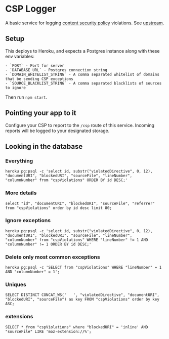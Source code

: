 # CSP Logger

A basic service for logging [content security policy](https://developer.mozilla.org/en-US/docs/Security/CSP) violations.  See [upstream](https://github.com/mozilla/csp-logger).

## Setup
This deploys to Heroku, and expects a Postgres instance along with these env variables:

    - `PORT` - Port for server
    - `DATABASE_URL` - Postgres connection string
    - `DOMAIN_WHITELIST_STRING` - A comma separated whitelist of domains that be sending CSP exceptions
    - `SOURCE_BLACKLIST_STRING` - A comma separated blacklists of sources to ignore
    
Then run `npm start`.

## Pointing your app to it
Configure your CSP to report to the `/csp` route of this service. Incoming reports will be logged to your designated storage.

## Looking in the database
### Everything
```
heroku pg:psql -c 'select id, substr("violatedDirective", 0, 12), "documentURI", "blockedURI", "sourceFile", "lineNumber", "columnNumber" from "cspViolations" ORDER BY id DESC;'
```

### More details
`select "id", "documentURI", "blockedURI", "sourceFile", "referrer" from "cspViolations" order by id desc limit 80;`


### Ignore exceptions
```
heroku pg:psql -c 'select id, substr("violatedDirective", 0, 12), "documentURI", "blockedURI", "sourceFile", "lineNumber", "columnNumber" from "cspViolations" WHERE "lineNumber" != 1 AND "columnNumber" != 1 ORDER BY id DESC;'
```

### Delete only most common exceptions
```
heroku pg:psql -c 'SELECT from "cspViolations" WHERE "lineNumber" = 1 AND "columnNumber" = 1';
```

### Uniques
`SELECT DISTINCT CONCAT_WS('   ', "violatedDirective", "documentURI", "blockedURI", "sourceFile") as key FROM "cspViolations" order by key ASC;`


### extensions
`SELECT * from "cspViolations" where "blockedURI" = 'inline' AND "sourceFile" LIKE 'moz-extension://%';`

